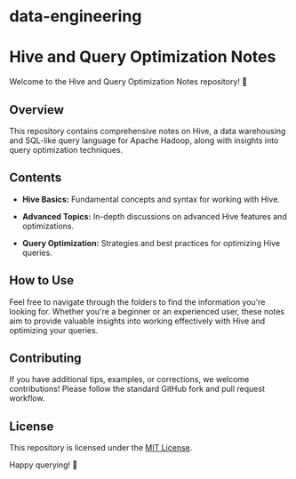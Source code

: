 # data-engineering
# Hive and Query Optimization Notes

Welcome to the Hive and Query Optimization Notes repository! 🚀

## Overview

This repository contains comprehensive notes on Hive, a data warehousing and SQL-like query language for Apache Hadoop, along with insights into query optimization techniques.

## Contents

- **Hive Basics:** Fundamental concepts and syntax for working with Hive.
  
- **Advanced Topics:** In-depth discussions on advanced Hive features and optimizations.

- **Query Optimization:** Strategies and best practices for optimizing Hive queries.

## How to Use

Feel free to navigate through the folders to find the information you're looking for. Whether you're a beginner or an experienced user, these notes aim to provide valuable insights into working effectively with Hive and optimizing your queries.

## Contributing

If you have additional tips, examples, or corrections, we welcome contributions! Please follow the standard GitHub fork and pull request workflow.

## License

This repository is licensed under the [MIT License](LICENSE).

Happy querying! 🐝
